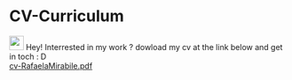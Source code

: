 # CV-Curriculum
<img src="https://user-images.githubusercontent.com/42378118/110234147-e3259600-7f4e-11eb-95be-0c4047144dea.gif" width="26"> Hey! Interrested in my work ? dowload my cv at the link below and get in toch : D
</br>
[cv-RafaelaMirabile.pdf](https://github.com/RafaelaMirabile/CV-Curriculum/files/9956586/cv-RafaelaMirabile.pdf)
